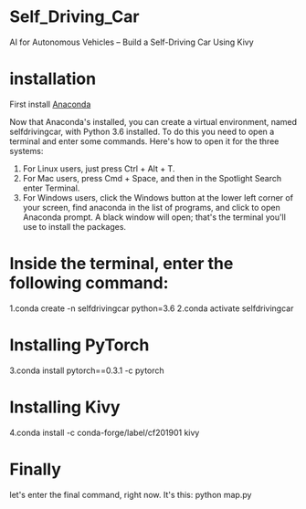 # Self_Driving_Car
AI for Autonomous Vehicles – Build a Self-Driving Car Using Kivy

# installation
First install [Anaconda](https://www.anaconda.com/) 

Now that Anaconda's installed, you can create a virtual environment, named selfdrivingcar, with Python 3.6 installed. To do this you need to open
a terminal and enter some commands. Here's how to open it for the three systems:
1. For Linux users, just press Ctrl + Alt + T.
2. For Mac users, press Cmd + Space, and then in the Spotlight Search enter
Terminal.
3. For Windows users, click the Windows button at the lower left corner of your screen, find anaconda in the list of programs, and click to open Anaconda prompt. A black window will open; that's the terminal you'll use to install the packages.

# Inside the terminal, enter the following command:
1.conda create -n selfdrivingcar python=3.6
2.conda activate selfdrivingcar

# Installing PyTorch
3.conda install pytorch==0.3.1 -c pytorch

# Installing Kivy
4.conda install -c conda-forge/label/cf201901 kivy

# Finally 
let's enter the final command, right now. It's this:
python map.py


